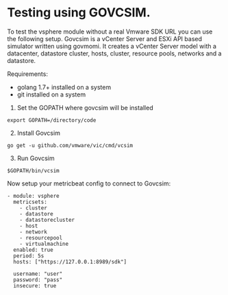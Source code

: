 # Testing using GOVCSIM.


To test the vsphere module without a real Vmware SDK URL you can use the following setup. Govcsim is a vCenter Server and ESXi API based simulator written using govmomi. It creates a vCenter Server model with a datacenter, datastore cluster, hosts, cluster, resource pools, networks and a datastore.


Requirements:
- golang 1.7+ installed on a system
- git installed on a system

1. Set the GOPATH where govcsim will be installed
```
export GOPATH=/directory/code
```

2. Install Govcsim
```
go get -u github.com/vmware/vic/cmd/vcsim
```

3. Run Govcsim
```
$GOPATH/bin/vcsim
```

Now setup your metricbeat config to connect to Govcsim:

```
- module: vsphere
  metricsets:
    - cluster
    - datastore
    - datastorecluster
    - host
    - network
    - resourcepool
    - virtualmachine
  enabled: true
  period: 5s
  hosts: ["https://127.0.0.1:8989/sdk"]

  username: "user"
  password: "pass"
  insecure: true
 
```
